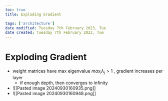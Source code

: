 ```yaml
---
toc: true
title: Exploding Gradient

tags: ['architecture']
date modified: Tuesday 7th February 2023, Tue
date created: Tuesday 7th February 2023, Tue
---
```


# Exploding Gradient

- weight matrices have max eigenvalue $max_{i} \lambda_{j} > 1$ , gradient increases per layer 
	- if enough depth, then converges to infinity 
- ![[Pasted image 20240930160935.png]]
- ![[Pasted image 20240930160948.png]]